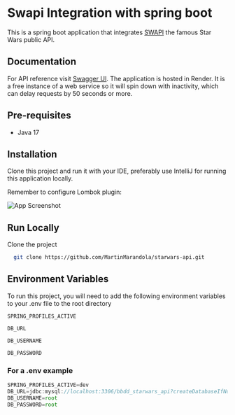 # Swapi Integration with spring boot

 This is a spring boot application that integrates [SWAPI](https://swapi.dev/) the famous Star Wars public API.


## Documentation

For API reference visit 
[Swagger UI](https://starwars-api-v2dt.onrender.com/swagger-ui/index.html). The application is hosted in Render.
It is a free instance of a web service so it will spin down with inactivity, which can delay requests by 50 seconds or more.


## Pre-requisites

- Java 17


## Installation

Clone this project and run it with your IDE, preferably use IntelliJ for running this application locally. 

Remember to configure Lombok plugin:

 ![App Screenshot](https://i.imgur.com/6iltNTY.png)

    
## Run Locally

Clone the project

```bash
  git clone https://github.com/MartinMarandola/starwars-api.git
```

## Environment Variables

To run this project, you will need to add the following environment variables to your .env file to the root directory

`SPRING_PROFILES_ACTIVE`

`DB_URL`

`DB_USERNAME`

`DB_PASSWORD`

### For a .env example
```javascript
SPRING_PROFILES_ACTIVE=dev
DB_URL=jdbc:mysql://localhost:3306/bbdd_starwars_api?createDatabaseIfNotExist=true
DB_USERNAME=root
DB_PASSWORD=root
